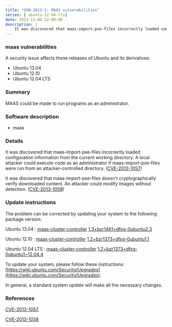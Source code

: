 ```yaml
---
title: "USN-2013-1: MAAS vulnerabilities"
series: [ ubuntu-12.04-lts]
date: 2013-11-06 12:00:00
description: |
    It was discovered that maas-import-pxe-files incorrectly loaded configuration information from the current working directory. A local attacker could execute code as an administrator if maas-import-pxe-files were run from an attacker-controlled directory. ([CVE-2013-1057](http://people.ubuntu.com/~ubuntu-security/cve/CVE-2013-1057))
--- 
```

 
 


### maas vulnerabilities

A security issue affects these releases of Ubuntu and its derivatives:

* Ubuntu 13.04
* Ubuntu 12.10
* Ubuntu 12.04 LTS

### Summary

MAAS could be made to run programs as an administrator. 

### Software description

* maas 

### Details

It was discovered that maas-import-pxe-files incorrectly loaded configuration information from the current working directory. A local attacker could execute code as an administrator if maas-import-pxe-files were run from an attacker-controlled directory. ([CVE-2013-1057](http://people.ubuntu.com/~ubuntu-security/cve/CVE-2013-1057))

It was discovered that maas-import-pxe-files doesn&#39;t cryptographically verify downloaded content. An attacker could modify images without detection. ([CVE-2013-1058](http://people.ubuntu.com/~ubuntu-security/cve/CVE-2013-1058)) 

### Update instructions

The problem can be corrected by updating your system to the following package version:

Ubuntu 13.04
 : [maas-cluster-controller](https://launchpad.net/ubuntu/+source/maas) <span> [1.3+bzr1461+dfsg-0ubuntu2.3](https://launchpad.net/ubuntu/+source/maas/1.3+bzr1461+dfsg-0ubuntu2.3) </span> 

Ubuntu 12.10
 : [maas-cluster-controller](https://launchpad.net/ubuntu/+source/maas) <span> [1.2+bzr1373+dfsg-0ubuntu1.1](https://launchpad.net/ubuntu/+source/maas/1.2+bzr1373+dfsg-0ubuntu1.1) </span> 

Ubuntu 12.04 LTS
 : [maas-cluster-controller](https://launchpad.net/ubuntu/+source/maas) <span> [1.2+bzr1373+dfsg-0ubuntu1~12.04.4](https://launchpad.net/ubuntu/+source/maas/1.2+bzr1373+dfsg-0ubuntu1~12.04.4) </span> 

To update your system, please follow these instructions: [https://wiki.ubuntu.com/Security/Upgrades](https://wiki.ubuntu.com/Security/Upgrades).

In general, a standard system update will make all the necessary changes. 

### References

 
 [CVE-2013-1057](http://people.ubuntu.com/~ubuntu-security/cve/CVE-2013-1057), 

 [CVE-2013-1058](http://people.ubuntu.com/~ubuntu-security/cve/CVE-2013-1058)
 

